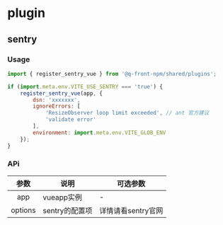 # plugin

## sentry

### Usage

```js
import { register_sentry_vue } from '@q-front-npm/shared/plugins';

if (import.meta.env.VITE_USE_SENTRY === 'true') {
    register_sentry_vue(app, {
        dsn: 'xxxxxxx',
        ignoreErrors: [
            'ResizeObserver loop limit exceeded', // ant 官方建议
            'validate error'
        ],
        environment: import.meta.env.VITE_GLOB_ENV
    });
}
```

### APi

|  参数      |   说明   |   可选参数    |
|:---------:|---------|---------|
|  app   | vueapp实例 | - |
|  options    | sentry的配置项 | 详情请看sentry官网 | 